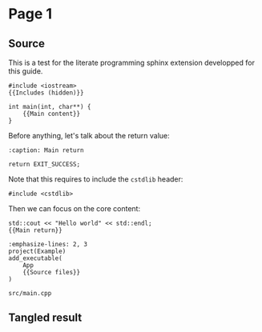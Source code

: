 Page 1
======

Source
------

This is a test for the literate programming sphinx extension developped for this guide.

```{lit} C++, file: src/main.cpp
#include <iostream>
{{Includes (hidden)}}

int main(int, char**) {
    {{Main content}}
}
```

Before anything, let's talk about the return value:

```{lit} C++, Main return
:caption: Main return

return EXIT_SUCCESS;
```

Note that this requires to include the `cstdlib` header:

```{lit} Includes
#include <cstdlib>
```

Then we can focus on the core content:

```{lit} Main content
std::cout << "Hello world" << std::endl;
{{Main return}}
```

```{lit} CMake, file: CMakeLists.txt
:emphasize-lines: 2, 3
project(Example)
add_executable(
    App
    {{Source files}}
)
```

```{lit} Source files
src/main.cpp
```

Tangled result
--------------

```{tangle} file: src/main.cpp
```

```{tangle} file: CMakeLists.txt
```
